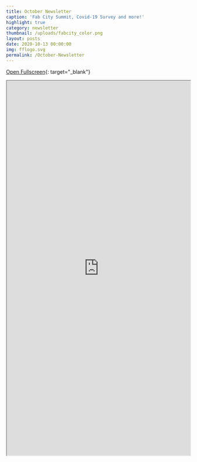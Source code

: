```yaml
---
title: October Newsletter
caption: 'Fab City Summit, Covid-19 Survey and more!'
highlight: true
category: newsletter
thumbnail: /uploads/fabcity_color.png
layout: posts
date: 2020-10-13 00:00:00
img: fflogo.svg
permalink: /October-Newsletter
---
```



[Open Fullscreen](https://mailchi.mp/fabfoundation.org/the-fab-foundation-october-newsletter-is-here-4512376){: target="_blank"}

<iframe src="https://mailchi.mp/fabfoundation.org/the-fab-foundation-october-newsletter-is-here-4512376" style="max-width: 1024px; width: 100%; margin: 0 auto; height: 1024px"></iframe>